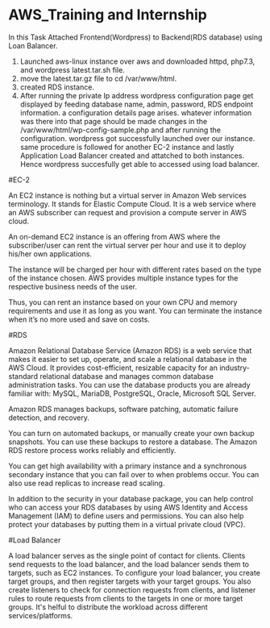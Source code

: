# AWS_Training and Internship

In this Task Attached Frontend(Wordpress) to Backend(RDS database) using Loan Balancer.

1. Launched aws-linux instance over aws and downloaded httpd, php7.3, and wordpress latest.tar.sh file.
2. move the latest.tar.gz file to cd /var/www/html.
3. created RDS instance.
4. After running the private Ip address wordpress configuration page get displayed by feeding database name, admin, password, RDS endpoint information. a configuration details page arises.
whatever information was there into that page should be made changes in the /var/www/html/wp-config-sample.php and after running the configuration. wordpress got successfully launched over our instance.
same procedure is followed for another EC-2 instance and lastly Application Load Balancer created and attatched to both instances.
Hence wordpress succesfully get able to accessed using load balancer.


#EC-2

An EC2 instance is nothing but a virtual server in Amazon Web services terminology. It stands for Elastic Compute Cloud. It is a web service where an AWS subscriber can request and provision a compute server in AWS cloud.

An on-demand EC2 instance is an offering from AWS where the subscriber/user can rent the virtual server per hour and use it to deploy his/her own applications.

The instance will be charged per hour with different rates based on the type of the instance chosen. AWS provides multiple instance types for the respective business needs of the user.

Thus, you can rent an instance based on your own CPU and memory requirements and use it as long as you want. You can terminate the instance when it’s no more used and save on costs.


#RDS

Amazon Relational Database Service (Amazon RDS) is a web service that makes it easier to set up, operate, and scale a relational database in the AWS Cloud. It provides cost-efficient, resizable capacity for an industry-standard relational database and manages common database administration tasks. 
You can use the database products you are already familiar with: MySQL, MariaDB, PostgreSQL, Oracle, Microsoft SQL Server.

Amazon RDS manages backups, software patching, automatic failure detection, and recovery.

You can turn on automated backups, or manually create your own backup snapshots. You can use these backups to restore a database. The Amazon RDS restore process works reliably and efficiently.

You can get high availability with a primary instance and a synchronous secondary instance that you can fail over to when problems occur. You can also use read replicas to increase read scaling.

In addition to the security in your database package, you can help control who can access your RDS databases by using AWS Identity and Access Management (IAM) to define users and permissions. You can also help protect your databases by putting them in a virtual private cloud (VPC).

#Load Balancer

A load balancer serves as the single point of contact for clients. Clients send requests to the load balancer, and the load balancer sends them to targets, such as EC2 instances. To configure your load balancer, you create target groups, and then register targets with your target groups. You also create listeners to check for connection requests from clients, and listener rules to route requests from clients to the targets in one or more target groups.
It's helful to distribute the workload across different services/platforms.
